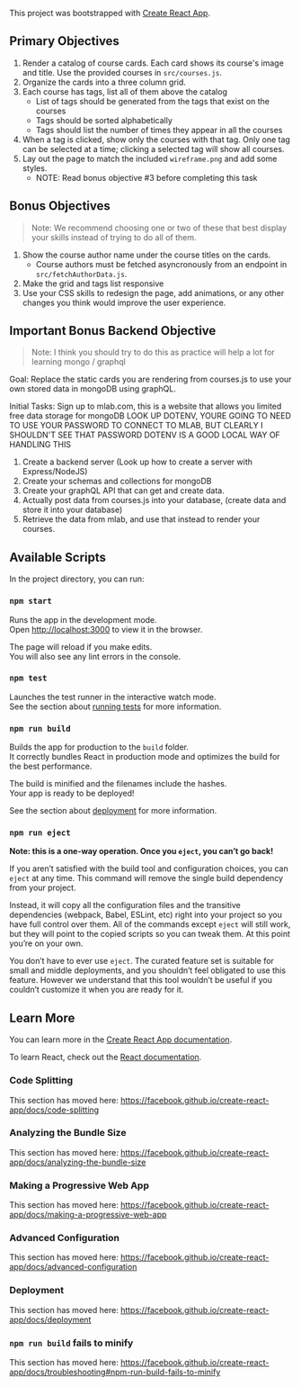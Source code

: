 This project was bootstrapped with [Create React App](https://github.com/facebook/create-react-app).

## Primary Objectives

1. Render a catalog of course cards. Each card shows its course's image and title. Use the provided courses in `src/courses.js`.
2. Organize the cards into a three column grid.
3. Each course has tags, list all of them above the catalog
   - List of tags should be generated from the tags that exist on the courses
   - Tags should be sorted alphabetically
   - Tags should list the number of times they appear in all the courses
4. When a tag is clicked, show only the courses with that tag. Only one tag can be selected at a time; clicking a selected tag will show all courses.
5. Lay out the page to match the included `wireframe.png` and add some styles.
   - NOTE: Read bonus objective #3 before completing this task

## Bonus Objectives

> Note: We recommend choosing one or two of these that best display your skills instead of trying to do all of them.

1. Show the course author name under the course titles on the cards.
   - Course authors must be fetched asyncronously from an endpoint in `src/fetchAuthorData.js`.
2. Make the grid and tags list responsive
3. Use your CSS skills to redesign the page, add animations, or any other changes you think would improve the user experience.

## Important Bonus Backend Objective

> Note: I think you should try to do this as practice will help a lot for learning mongo / graphql

Goal: Replace the static cards you are rendering from courses.js to use your own stored data in mongoDB using graphQL.

Initial Tasks: Sign up to mlab.com, this is a website that allows you limited free data storage for mongoDB
LOOK UP DOTENV, YOURE GOING TO NEED TO USE YOUR PASSWORD TO CONNECT TO MLAB, BUT CLEARLY I SHOULDN'T SEE THAT PASSWORD
DOTENV IS A GOOD LOCAL WAY OF HANDLING THIS

1. Create a backend server (Look up how to create a server with Express/NodeJS)
2. Create your schemas and collections for mongoDB
3. Create your graphQL API that can get and create data.
4. Actually post data from courses.js into your database, (create data and store it into your database)
5. Retrieve the data from mlab, and use that instead to render your courses.

## Available Scripts

In the project directory, you can run:

### `npm start`

Runs the app in the development mode.<br />
Open [http://localhost:3000](http://localhost:3000) to view it in the browser.

The page will reload if you make edits.<br />
You will also see any lint errors in the console.

### `npm test`

Launches the test runner in the interactive watch mode.<br />
See the section about [running tests](https://facebook.github.io/create-react-app/docs/running-tests) for more information.

### `npm run build`

Builds the app for production to the `build` folder.<br />
It correctly bundles React in production mode and optimizes the build for the best performance.

The build is minified and the filenames include the hashes.<br />
Your app is ready to be deployed!

See the section about [deployment](https://facebook.github.io/create-react-app/docs/deployment) for more information.

### `npm run eject`

**Note: this is a one-way operation. Once you `eject`, you can’t go back!**

If you aren’t satisfied with the build tool and configuration choices, you can `eject` at any time. This command will remove the single build dependency from your project.

Instead, it will copy all the configuration files and the transitive dependencies (webpack, Babel, ESLint, etc) right into your project so you have full control over them. All of the commands except `eject` will still work, but they will point to the copied scripts so you can tweak them. At this point you’re on your own.

You don’t have to ever use `eject`. The curated feature set is suitable for small and middle deployments, and you shouldn’t feel obligated to use this feature. However we understand that this tool wouldn’t be useful if you couldn’t customize it when you are ready for it.

## Learn More

You can learn more in the [Create React App documentation](https://facebook.github.io/create-react-app/docs/getting-started).

To learn React, check out the [React documentation](https://reactjs.org/).

### Code Splitting

This section has moved here: https://facebook.github.io/create-react-app/docs/code-splitting

### Analyzing the Bundle Size

This section has moved here: https://facebook.github.io/create-react-app/docs/analyzing-the-bundle-size

### Making a Progressive Web App

This section has moved here: https://facebook.github.io/create-react-app/docs/making-a-progressive-web-app

### Advanced Configuration

This section has moved here: https://facebook.github.io/create-react-app/docs/advanced-configuration

### Deployment

This section has moved here: https://facebook.github.io/create-react-app/docs/deployment

### `npm run build` fails to minify

This section has moved here: https://facebook.github.io/create-react-app/docs/troubleshooting#npm-run-build-fails-to-minify
